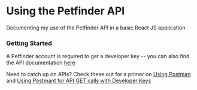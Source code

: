 # Using the Petfinder API

Documenting my use of the Petfinder API in a basic React JS application

### Getting Started

A Petfinder account is required to get a developer key -- you can also find the API documentation [here](https://www.petfinder.com/developers/api-key)

Need to catch up on APIs? Check these out for a primer on [Using Postman](https://github.com/thacherT1D/APICallsUsingPostman_PokemonAPI) and [Using Postmant for API GET calls with Developer Keys](https://github.com/thacherT1D/APICallsUsingPostman_wDeveloperKeys_MarvelAPI/blob/master/README.md)

### 
